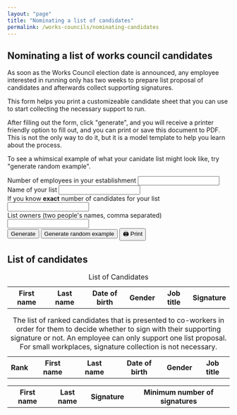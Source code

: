 ```yaml
---
layout: "page"
title: "Nominating a list of candidates"
permalink: /works-councils/nominating-candidates
---
```


## Nominating a list of works council candidates

As soon as the Works Council election date is announced, any employee interested in running only has two weeks to prepare list proposal of candidates and afterwards collect supporting signatures.

This form helps you print a customizeable candidate sheet that you can use to start collecting the necessary support to run. 

After filling out the form, click "generate", and you will receive a printer friendly option to fill out, and you can print or save this document to PDF. This is not the only way to do it, but it is a model template to help you learn about the process.

To see a whimsical example of what your canidate list might look like, try "generate random example".

<div class="social-links">
  <div class="control">
    <label for="employee_count">Number of employees in your establishment</label>
    <input id="employee_count" oninput="handleEmployeeCount()" type="number" min="1" required/>
  </div>
  <div class="control">
    <label for="list_name">Name of your list</label>
    <input id="list_name"/>
  </div>
  <div class="control">
    <label for="candidate_count">If you know <b>exact</b> number of candidates for your list</label>
    <input id="candidate_count" type="number" min="1"/>
    <span id="minimum-candidates"></span>
  </div>
  <div class="control">
    <label for="list_owners">List owners (two people's names, comma separated)</label>
    <input id="list_owners" />
  </div>
  <button class="submit subscribe-button"       onclick="handleTemplateGeneratorFormSubmit()" >Generate
  </button>
  <button class="submit subscribe-button" onclick="handleTemplateGeneratorExampleFormSubmit()" >Generate random example
  </button>
  <button onClick="window.print()" class="submit subscribe-button">🖨 Print
  </button>
</div>

<div id="works_council_size"></div>

## List of candidates
<div class="page-break">
  <table id=candidate_table>
  <caption>List of Candidates</caption>
    <tr>
      <th scope="col">First name</th>
      <th scope="col">Last name</th>
      <th scope="col">Date of birth</th>
      <th scope="col">Gender</th>
      <th scope="col">Job title</th>
      <th scope="col">Signature</th>
    </tr>
    <tbody id="candidates_id"></tbody>
  </table>
</div>
<table id="signature_candidate_table">
  <caption>The list of ranked candidates that is presented to co-workers in order for them to decide whether to sign with their supporting signature or not. An employee can only support one list proposal. For small workplaces, signature collection is not necessary.</caption>
  <tr>
    <th scope="col">Rank</th>
    <th scope="col">First name</th>
    <th scope="col">Last name</th>
    <th scope="col">Date of birth</th>
    <th scope="col">Gender</th>
    <th scope="col">Job title</th>
  </tr>
  <tbody id="signatures_candidate_id"></tbody>
</table>
<table id="supporter_signature_table">
  <tr>
    <th scope="col">First name</th>
    <th scope="col">Last name</th>
    <th scope="col">Signature</th>
    <th scope="col">Minimum number of signatures</th>
  </tr>
  <tbody id="signatures_id"></tbody>
</table>
<script type="text/javascript">{% include list-nomination.js %}</script>
